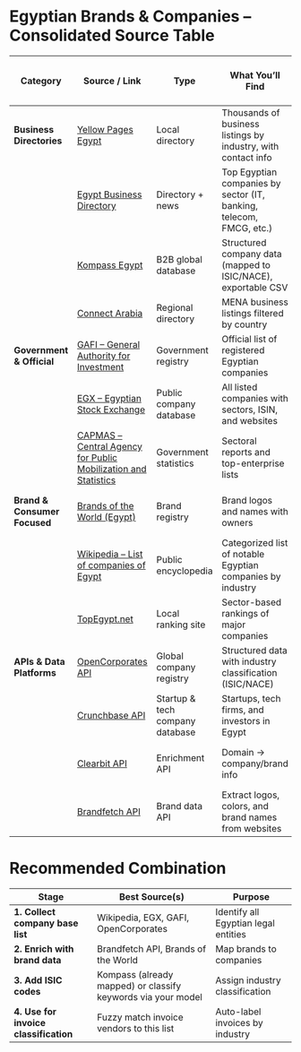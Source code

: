 # Egyptian Brands & Companies – Consolidated Source Table

| **Category**                 | **Source / Link**                                                                                  | **Type**                        | **What You’ll Find**                                                | **Usefulness for Your Goal (Invoice Classification)** |
| ---------------------------- | -------------------------------------------------------------------------------------------------- | ------------------------------- | ------------------------------------------------------------------- | ----------------------------------------------------- |
| **Business Directories**     | [Yellow Pages Egypt](https://www.yellowpages.com.eg/)                                              | Local directory                 | Thousands of business listings by industry, with contact info       | ✅ Good for vendor discovery and validation            |
|                              | [Egypt Business Directory](https://www.egypt-business.com/)                                        | Directory + news                | Top Egyptian companies by sector (IT, banking, telecom, FMCG, etc.) | ✅ Broad coverage with contextual info                 |
|                              | [Kompass Egypt](https://eg.kompass.com/)                                                           | B2B global database             | Structured company data (mapped to ISIC/NACE), exportable CSV       | ✅ Excellent for structured data                       |
|                              | [Connect Arabia](https://connectarabia.com/)                                                       | Regional directory              | MENA business listings filtered by country                          | ⚙️ Useful for cross-border suppliers                  |
| **Government & Official**    | [GAFI – General Authority for Investment](https://www.gafi.gov.eg/)                                | Government registry             | Official list of registered Egyptian companies                      | ✅ Reliable legal entity information                   |
|                              | [EGX – Egyptian Stock Exchange](https://www.egx.com.eg/)                                           | Public company database         | All listed companies with sectors, ISIN, and websites               | ✅ Ideal for large vendors and brand owners            |
|                              | [CAPMAS – Central Agency for Public Mobilization and Statistics](https://www.capmas.gov.eg/)       | Government statistics           | Sectoral reports and top-enterprise lists                           | ⚙️ Useful for macroeconomic industry mapping          |
| **Brand & Consumer Focused** | [Brands of the World (Egypt)](https://www.brandsoftheworld.com/search?brand=egypt)                 | Brand registry                  | Brand logos and names with owners                                   | ✅ Quick way to identify recognizable brands           |
|                              | [Wikipedia – List of companies of Egypt](https://en.wikipedia.org/wiki/List_of_companies_of_Egypt) | Public encyclopedia             | Categorized list of notable Egyptian companies by industry          | ✅ Excellent seed list for enrichment                  |
|                              | [TopEgypt.net](https://www.topegypt.net/)                                                          | Local ranking site              | Sector-based rankings of major companies                            | ⚙️ Good for high-level brand visibility               |
| **APIs & Data Platforms**    | [OpenCorporates API](https://opencorporates.com/companies/eg)                                      | Global company registry         | Structured data with industry classification (ISIC/NACE)            | ✅ Best for automation and CSV export                  |
|                              | [Crunchbase API](https://www.crunchbase.com/)                                                      | Startup & tech company database | Startups, tech firms, and investors in Egypt                        | ✅ Great for software & AI company lists               |
|                              | [Clearbit API](https://clearbit.com/)                                                              | Enrichment API                  | Domain → company/brand info                                         | ⚙️ Useful when invoice contains email domain          |
|                              | [Brandfetch API](https://brandfetch.com/)                                                          | Brand data API                  | Extract logos, colors, and brand names from websites                | ✅ Ideal for brand-name normalization                  |

# Recommended Combination

| **Stage**                             | **Best Source(s)**                                           | **Purpose**                          |
| ------------------------------------- | ------------------------------------------------------------ | ------------------------------------ |
| **1. Collect company base list**      | Wikipedia, EGX, GAFI, OpenCorporates                         | Identify all Egyptian legal entities |
| **2. Enrich with brand data**         | Brandfetch API, Brands of the World                          | Map brands to companies              |
| **3. Add ISIC codes**                 | Kompass (already mapped) or classify keywords via your model | Assign industry classification       |
| **4. Use for invoice classification** | Fuzzy match invoice vendors to this list                     | Auto-label invoices by industry      |
